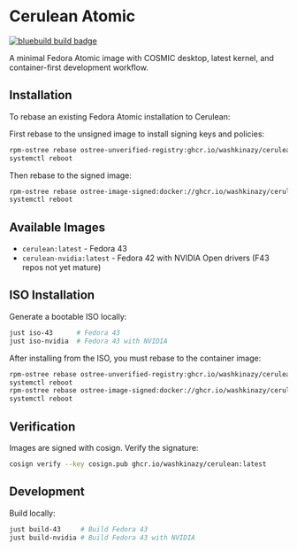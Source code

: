 # Cerulean Atomic

[![bluebuild build badge](https://github.com/washkinazy/cerulean-atomic/actions/workflows/build.yml/badge.svg)](https://github.com/washkinazy/cerulean-atomic/actions/workflows/build.yml)

A minimal Fedora Atomic image with COSMIC desktop, latest kernel, and container-first development workflow.

## Installation

To rebase an existing Fedora Atomic installation to Cerulean:

First rebase to the unsigned image to install signing keys and policies:
```bash
rpm-ostree rebase ostree-unverified-registry:ghcr.io/washkinazy/cerulean:latest
systemctl reboot
```

Then rebase to the signed image:
```bash
rpm-ostree rebase ostree-image-signed:docker://ghcr.io/washkinazy/cerulean:latest
systemctl reboot
```

## Available Images

- `cerulean:latest` - Fedora 43
- `cerulean-nvidia:latest` - Fedora 42 with NVIDIA Open drivers (F43 repos not yet mature)

## ISO Installation

Generate a bootable ISO locally:
```bash
just iso-43      # Fedora 43
just iso-nvidia  # Fedora 43 with NVIDIA
```

After installing from the ISO, you must rebase to the container image:
```bash
rpm-ostree rebase ostree-unverified-registry:ghcr.io/washkinazy/cerulean:latest
systemctl reboot
rpm-ostree rebase ostree-image-signed:docker://ghcr.io/washkinazy/cerulean:latest
systemctl reboot
```

## Verification

Images are signed with cosign. Verify the signature:

```bash
cosign verify --key cosign.pub ghcr.io/washkinazy/cerulean:latest
```

## Development

Build locally:
```bash
just build-43     # Build Fedora 43
just build-nvidia # Build Fedora 43 with NVIDIA
```
